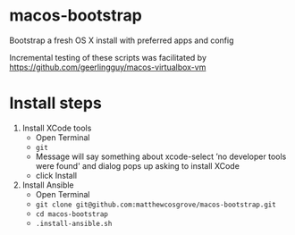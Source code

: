 # macos-bootstrap

Bootstrap a fresh OS X install with preferred apps and config

Incremental testing of these scripts was facilitated by https://github.com/geerlingguy/macos-virtualbox-vm

# Install steps

1. Install XCode tools
    - Open Terminal
    - `git`
    - Message will say something about xcode-select ’no developer tools were found' and dialog pops up asking to install XCode 
    - click Install
1. Install Ansible
    - Open Terminal
    - `git clone git@github.com:matthewcosgrove/macos-bootstrap.git` 
    - `cd macos-bootstrap`
    - `.install-ansible.sh`
